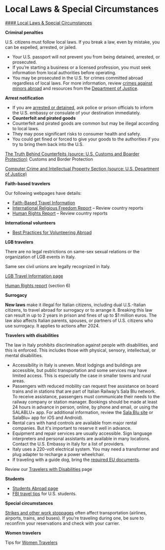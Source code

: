 # Local Laws & Special Circumstances

[#### Local Laws & Special Circumstances](javascript:void(0); "Local Laws & Special Circumstances")

**Criminal penalties**

U.S. citizens must follow local laws. If you break a law, even by mistake, you can be expelled, arrested, or jailed.

* Your U.S. passport will not prevent you from being detained, arrested, or prosecuted.
* If you’re starting a business or a licensed profession, you must seek information from local authorities before operating.
* You may be prosecuted in the U.S. for crimes committed abroad regardless of local laws. For more information, review [crimes against minors abroad](https://travel.state.gov/content/travel/en/international-travel/emergencies/arrest-detention/crimes-against-minors.html) and resources from the [Department of Justice](https://www.justice.gov/archives/jm/criminal-resource-manual-1617-extraterritorial-criminal-jurisdiction-18-usc-112-878-970-1116).

**Arrest notification**

* If you are [arrested or detained](https://travel.state.gov/content/travel/en/international-travel/emergencies/arrest-detention.html), ask police or prison officials to inform the U.S. embassy or consulate of your destination immediately.
* **Counterfeit and pirated goods**
* Counterfeit and pirated goods are common but may be illegal according to local laws.
* They may pose significant risks to consumer health and safety.
* You could get fined or forced to give your goods to the authorities if you try to bring them back into the U.S.

[The Truth Behind Counterfeits (source: U.S. Customs and Boarder Protection)](https://www.cbp.gov/trade/fakegoodsrealdangers)  Customs and Border Protection

[Computer Crime and Intellectual Property Section (source: U.S. Department of Justice)](https://www.justice.gov/criminal/criminal-ccips)

**Faith-based travelers**

Our following webpages have details:

* [Faith-Based Travel Information](https://travel.state.gov/content/travel/en/international-travel/before-you-go/travelers-with-special-considerations/faith-based-travel.html)
* [International Religious Freedom Report](https://www.state.gov/international-religious-freedom-reports/) – Review country reports
* [Human Rights Report](https://www.state.gov/reports-bureau-of-democracy-human-rights-and-labor/country-reports-on-human-rights-practices/) – Review country reports

**International volunteers**

* [Best Practices for Volunteering Abroad](https://travel.state.gov/content/travel/en/international-travel/before-you-go/travelers-with-special-considerations/volunteering-abroad.html)

**LGB travelers**

There are no legal restrictions on same-sex sexual relations or the organization of LGB events in Italy.

Same sex civil unions are legally recognized in Italy.

[LGB Travel Information page](https://travel.state.gov/content/travel/en/international-travel/before-you-go/travelers-with-special-considerations/lgb.html)

[Human Rights report](https://www.state.gov/reports-bureau-of-democracy-human-rights-and-labor/country-reports-on-human-rights-practices/) (section 6)

**Surrogacy**

**New laws** make it illegal for Italian citizens, including dual U.S.-Italian citizens, to travel abroad for surrogacy or to arrange it. Breaking this law can result in up to 2 years in prison and fines of up to $1 million euros. The law also affects Italian parents, spouses, or partners of U.S. citizens who use surrogacy. It applies to actions after 2024.

**Travelers with disabilities**

The law in Italy prohibits discrimination against people with disabilities, and this is enforced. This includes those with physical, sensory, intellectual, or mental disabilities.

* Accessibility in Italy is uneven. Most lodgings and buildings are accessible, but public transportation and some services may have limited access. This is especially the case in smaller towns and rural areas.
* Passengers with reduced mobility can request free assistance on board trains and in stations that are part of Italian Railway’s Sala Blu network. To receive assistance, passengers must communicate their needs to the railway company or station manager. Bookings should be made at least 24 hours in advance in person, online, by phone and email, or using the SALABLU+ app. For additional information, review the [Sala Blu site](https://www.rfi.it/en/for-persons-with-disability/information-about-the-assistance-of-the-sala-blu-in-one-click.html) or SalaBlu+ app for iOS and Android).
* Rental cars with hand controls are available from major rental companies. But it's important to reserve it well in advance.
* Equipment and repair services are usually accessible. Sign language interpreters and personal assistants are available in many locations. Contact the U.S. Embassy in Italy for a list of providers.
* Italy uses a 220-volt electrical system. You may need a transformer and plug adapter to recharge a power wheelchair.
* If traveling with a guide dog, bring the [required EU documents](https://europa.eu/youreurope/citizens/travel/carry/pets-and-other-animals/index_en.htm).

Review our [Travelers with Disabilities](https://travel.state.gov/content/travel/en/international-travel/before-you-go/travelers-with-special-considerations/traveling-with-disabilties.html) page

**Students**

* [Students Abroad page](https://travel.state.gov/content/travel/en/international-travel/before-you-go/travelers-with-special-considerations/students.html)
* [FBI travel tips](https://ucr.fbi.gov/investigate/counterintelligence/student-brochure) for U.S. students.

**Special circumstances**

[Strikes and other work stoppages](https://travel.state.gov/content/travel/en/international-travel/International-Travel-Country-Information-Pages/Italy.html#ExternalPopup) often affect transportation (airlines, airports, trains, and buses). If you're traveling during one, be sure to reconfirm your reservations and check with your carrier.

**Women travelers**

Tips for [Women Travelers](https://travel.state.gov/content/travel/en/international-travel/before-you-go/travelers-with-special-considerations/women-travelers.html)